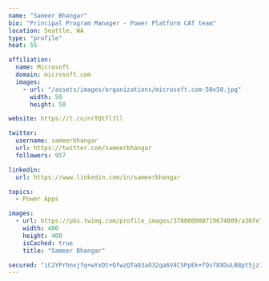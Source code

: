 ```yaml
---
name: "Sameer Bhangar"
bio: "Principal Program Manager - Power Platform CAT team"
location: Seattle, WA
type: "profile"
heat: 55

affiliation:
  name: Microsoft
  domain: microsoft.com
  images:
    - url: "/assets/images/organizations/microsoft.com-50x50.jpg"
      width: 50
      height: 50

website: https://t.co/nrTQtfl3ll

twitter:
  username: sameerbhangar
  url: https://twitter.com/sameerbhangar
  followers: 957

linkedin:
  url: https://www.linkedin.com/in/sameerbhangar

topics:
  - Power Apps

images:
  - url: https://pbs.twimg.com/profile_images/378800000719674009/a36fe7ddfab1778b76e5793772e43798_400x400.jpeg
    width: 400
    height: 400
    isCached: true
    title: "Sameer Bhangar"

secured: "iC2YPrhnxjfq+wYxDt+QfwzQTa83aO32qa6V4CSPpEk+fQsf8XDuLB8pt5jz1l/0FqTYf0XCaUWN5xSODrfE9StAEr543U5HBRko1wJIRDRpmsWako923bW+Sia+XbOaSc2kxFhES/LRKn9mJpqcO2LBQ1y21rxws8ero6UgzpJUkveJDS2n1w29vzXOGtbUTxuM6gOWo69h1saGarJTFvriPICH8+px+y6WeDsXvKNayi5rEhrlwYN2PpAflss5/Nst+d6Nkee04ThIMvtk6LJ//ey2ytfGkUCQQJrlVhx60hCcoOZ5KNdIm8+gtDflVPen6suUMA6xj2XJ/LQyJJH+88qvuiRe8TqyTfASWRlMAz8cAha7YGDCEikeWOMkTknO13T0Q+vlQWtC55B9Aw==;dGbpQpnq21LluNyUnr2dYw=="
---
```



